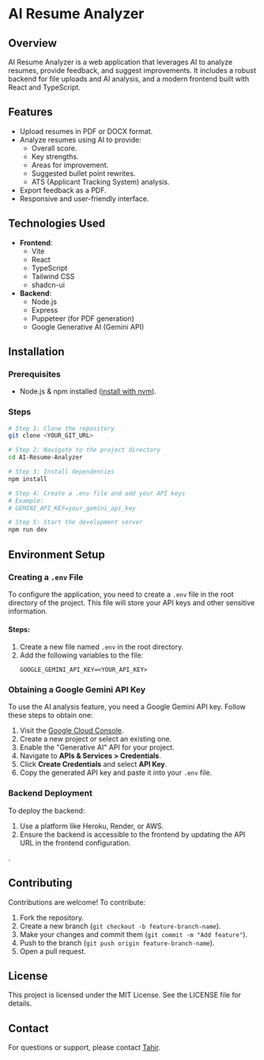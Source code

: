 # AI Resume Analyzer

## Overview
AI Resume Analyzer is a web application that leverages AI to analyze resumes, provide feedback, and suggest improvements. It includes a robust backend for file uploads and AI analysis, and a modern frontend built with React and TypeScript.

## Features
- Upload resumes in PDF or DOCX format.
- Analyze resumes using AI to provide:
  - Overall score.
  - Key strengths.
  - Areas for improvement.
  - Suggested bullet point rewrites.
  - ATS (Applicant Tracking System) analysis.
- Export feedback as a PDF.
- Responsive and user-friendly interface.

## Technologies Used
- **Frontend**:
  - Vite
  - React
  - TypeScript
  - Tailwind CSS
  - shadcn-ui
- **Backend**:
  - Node.js
  - Express
  - Puppeteer (for PDF generation)
  - Google Generative AI (Gemini API)

## Installation

### Prerequisites
- Node.js & npm installed ([install with nvm](https://github.com/nvm-sh/nvm#installing-and-updating)).

### Steps
```sh
# Step 1: Clone the repository
git clone <YOUR_GIT_URL>

# Step 2: Navigate to the project directory
cd AI-Resume-Analyzer

# Step 3: Install dependencies
npm install

# Step 4: Create a .env file and add your API keys
# Example:
# GEMINI_API_KEY=your_gemini_api_key

# Step 5: Start the development server
npm run dev
```

## Environment Setup

### Creating a `.env` File
To configure the application, you need to create a `.env` file in the root directory of the project. This file will store your API keys and other sensitive information.

#### Steps:
1. Create a new file named `.env` in the root directory.
2. Add the following variables to the file:
   ```env
   GOOGLE_GEMINI_API_KEY=<YOUR_API_KEY>
   ```

### Obtaining a Google Gemini API Key
To use the AI analysis feature, you need a Google Gemini API key. Follow these steps to obtain one:
1. Visit the [Google Cloud Console](https://console.cloud.google.com/).
2. Create a new project or select an existing one.
3. Enable the "Generative AI" API for your project.
4. Navigate to **APIs & Services > Credentials**.
5. Click **Create Credentials** and select **API Key**.
6. Copy the generated API key and paste it into your `.env` file.



### Backend Deployment
To deploy the backend:
1. Use a platform like Heroku, Render, or AWS.
2. Ensure the backend is accessible to the frontend by updating the API URL in the frontend configuration.


.

## Contributing
Contributions are welcome! To contribute:
1. Fork the repository.
2. Create a new branch (`git checkout -b feature-branch-name`).
3. Make your changes and commit them (`git commit -m "Add feature"`).
4. Push to the branch (`git push origin feature-branch-name`).
5. Open a pull request.

## License
This project is licensed under the MIT License. See the LICENSE file for details.

## Contact
For questions or support, please contact [Tahir](mailto:mtahirbutt1005@gmail.com).
